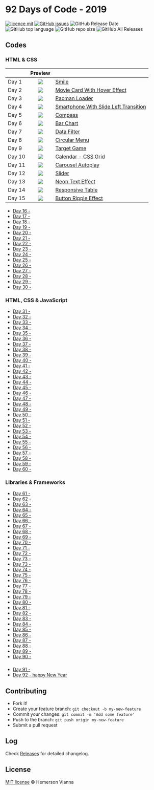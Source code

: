 # 92 Days of Code - 2019

[![licence mit](https://img.shields.io/badge/license-MIT-blue.svg?style=flat-square)](http://hemersonvianna.mit-license.org/)
[![GitHub issues](https://img.shields.io/github/issues/hemersonvianna/daysofcode.svg)](https://github.com/hemersonvianna/daysofcode/issues)
![GitHub Release Date](https://img.shields.io/github/release-date/hemersonvianna/daysofcode.svg)
![GitHub top language](https://img.shields.io/github/languages/top/hemersonvianna/daysofcode.svg)
![GitHub repo size](https://img.shields.io/github/repo-size/hemersonvianna/daysofcode.svg)
![GitHub All Releases](https://img.shields.io/github/downloads/hemersonvianna/daysofcode/total.svg)

## Codes

### HTML & CSS

|| Preview ||
|:-------------- |:--------------:| :--------------|
|Day 1 | ![](?v=4&s=100) | [Smile](./day-1/) |
|Day 2 | ![](?v=4&s=100) | [Movie Card With Hover Effect](./day-2/) |
|Day 3 | ![](?v=4&s=100) | [Pacman Loader](./day-3/)
|Day 4 | ![](?v=4&s=100) | [Smartphone With Slide Left Transition](./day-4/)
|Day 5 | ![](?v=4&s=100) | [Compass](./day-5/)
|Day 6 | ![](?v=4&s=100) | [Bar Chart](./day-6/)
|Day 7 | ![](?v=4&s=100) | [Data Filter](./day-7/)
|Day 8 | ![](?v=4&s=100) | [Circular Menu](./day-8/)
|Day 9 | ![](?v=4&s=100) | [Target Game](./day-9/)
|Day 10 | ![](?v=4&s=100) | [Calendar - CSS Grid](./day-10/)
|Day 11 | ![](?v=4&s=100) | [Carousel Autoplay](./day-11/)
|Day 12 | ![](?v=4&s=100) | [Slider](./day-12/)
|Day 13 | ![](?v=4&s=100) | [Neon Text Effect](./day-13/)
|Day 14 | ![](?v=4&s=100) | [Responsive Table](./day-14/)
|Day 15 | ![](?v=4&s=100) | [Button Ripple Effect](./day-15/)

- [Day 16 - ](./day-16/)
- [Day 17 - ](./day-17/)
- [Day 18 - ](./day-18/)
- [Day 19 - ](./day-19/)
- [Day 20 - ](./day-20/)
- [Day 21 - ](./day-21/)
- [Day 22 - ](./day-22/)
- [Day 23 - ](./day-23/)
- [Day 24 - ](./day-24/)
- [Day 25 - ](./day-25/)
- [Day 26 - ](./day-26/)
- [Day 27 - ](./day-27/)
- [Day 28 - ](./day-28/)
- [Day 29 - ](./day-29/)
- [Day 30 - ](./day-30/)

### HTML, CSS & JavaScript

- [Day 31 - ](./day-31/)
- [Day 32 - ](./day-32/)
- [Day 33 - ](./day-33/)
- [Day 34 - ](./day-34/)
- [Day 35 - ](./day-35/)
- [Day 36 - ](./day-36/)
- [Day 37 - ](./day-37/)
- [Day 38 - ](./day-38/)
- [Day 39 - ](./day-39/)
- [Day 40 - ](./day-40/)
- [Day 41 - ](./day-41/)
- [Day 42 - ](./day-42/)
- [Day 43 - ](./day-43/)
- [Day 44 - ](./day-44/)
- [Day 45 - ](./day-45/)
- [Day 46 - ](./day-46/)
- [Day 47 - ](./day-47/)
- [Day 48 - ](./day-48/)
- [Day 49 - ](./day-49/)
- [Day 50 - ](./day-50/)
- [Day 51 - ](./day-51/)
- [Day 52 - ](./day-52/)
- [Day 53 - ](./day-53/)
- [Day 54 - ](./day-54/)
- [Day 55 - ](./day-55/)
- [Day 56 - ](./day-56/)
- [Day 57 - ](./day-57/)
- [Day 58 - ](./day-58/)
- [Day 59 - ](./day-59/)
- [Day 60 - ](./day-60/)

### Libraries & Frameworks

- [Day 61 - ](./day-61/)
- [Day 62 - ](./day-62/)
- [Day 63 - ](./day-63/)
- [Day 64 - ](./day-64/)
- [Day 65 - ](./day-65/)
- [Day 66 - ](./day-66/)
- [Day 67 - ](./day-67/)
- [Day 68 - ](./day-68/)
- [Day 69 - ](./day-69/)
- [Day 70 - ](./day-70/)
- [Day 71 - ](./day-71/)
- [Day 72 - ](./day-72/)
- [Day 73 - ](./day-73/)
- [Day 73 - ](./day-73/)
- [Day 74 - ](./day-74/)
- [Day 75 - ](./day-75/)
- [Day 76 - ](./day-76/)
- [Day 77 - ](./day-77/)
- [Day 78 - ](./day-78/)
- [Day 79 - ](./day-79/)
- [Day 80 - ](./day-80/)
- [Day 81 - ](./day-81/)
- [Day 82 - ](./day-82/)
- [Day 83 - ](./day-83/)
- [Day 84 - ](./day-84/)
- [Day 85 - ](./day-85/)
- [Day 86 - ](./day-86/)
- [Day 87 - ](./day-87/)
- [Day 88 - ](./day-88/)
- [Day 89 - ](./day-89/)
- [Day 90 - ](./day-90/)

### 

- [Day 91 - ](./day-91/)
- [Day 92 - happy New Year](./day-92/)


## Contributing

- Fork it!
- Create your feature branch: `git checkout -b my-new-feature`
- Commit your changes: `git commit -m 'Add some feature'`
- Push to the branch: `git push origin my-new-feature`
- Submit a pull request

## Log

Check [Releases](https://github.com/hemersonvianna/daysofcode/releases) for detailed changelog.

## License

[MIT license](http://hemersonvianna.mit-license.org/) © Hemerson Vianna
